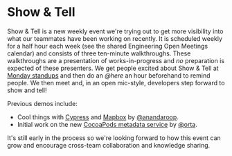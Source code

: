 # Show & Tell

Show & Tell is a new weekly event we're trying out to get more visibility into what our teammates have been working on recently. It is scheduled weekly for a half hour each week (see the shared Engineering Open Meetings calendar) and consists of three ten-minute walkthroughs. These walkthroughs are a presentation of works-in-progress and *no* preparation is expected of these presenters. We get people excited about Show & Tell at [Monday standups](open_standup.md) and then do an *@here* an hour beforehand to remind people. We then meet and, in an open mic-style, developers step forward to show and tell!

Previous demos include:

- Cool things with [Cypress](https://www.cypress.io) and [Mapbox](https://www.mapbox.com) by [@anandaroop][roop].
- Initial work on the new [CocoaPods metadata service](https://github.com/CocoaPods/cocoapods-metadata-service) by [@orta][orta].

It's still early in the process so we're looking forward to how this event can grow and encourage cross-team collaboration and knowledge sharing.

[orta]: https://github.com/orta
[roop]: https://github.com/anandaroop

